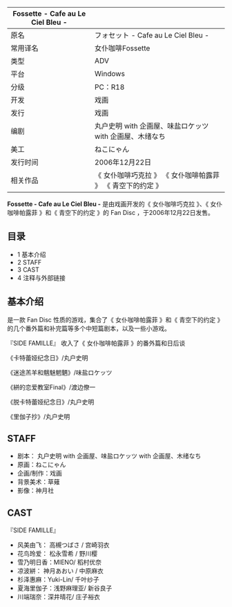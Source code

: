|  Fossette - Cafe au Le Ciel Bleu -  ||
|---|---|
|原名  |  フォセット - Cafe au Le Ciel Bleu -   |
|常用译名  |  女仆咖啡Fossette   |
|类型  |  ADV   |
|平台  |  Windows   |
|分级  |  PC：R18   |
|开发  |  戏画   |
|发行  |  戏画   |
|编剧  |  丸户史明  with 企画屋、味盐ロケッツ with 企画屋、木绪なち   |
|美工  |  ねこにゃん   |
|发行时间  |  2006年12月22日   |
|相关作品  |  《  女仆咖啡巧克拉  》  《  女仆咖啡帕露菲  》  《  青空下的约定  》   |
  
**Fossette - Cafe au Le Ciel Bleu -** 是由戏画开发的《  女仆咖啡巧克拉  》、《  女仆咖啡帕露菲  》和《
青空下的约定  》的  Fan Disc  ，于2006年12月22日发售。

##  目录

  * 1  基本介绍 
  * 2  STAFF 
  * 3  CAST 
  * 4  注释与外部链接 

##  基本介绍

是一款  Fan Disc  性质的游戏，集合了《  女仆咖啡帕露菲  》和《  青空下的约定  》的几个番外篇和补完篇等多个中短篇剧本，以及一些小游戏。

『SIDE FAMILLE』 收入了《  女仆咖啡帕露菲  》的番外篇和日后谈

《卡特蕾娅纪念日》/丸户史明

《迷途羔羊和魑魅魍魉》/味盐ロケッツ

《絣的恋爱教室Final》/渡边僚一

《脱卡特蕾娅纪念日》/丸户史明

《里伽子抄》/丸户史明

##  STAFF

  * 剧本：  丸户史明  with 企画屋、味盐ロケッツ with 企画屋、木绪なち 
  * 原画：ねこにゃん 
  * 企画/制作：戏画 
  * 背景美术：草薙 
  * 影像：神月社 

##  CAST

『SIDE FAMILLE』

  * 风美由飞：  高槻つばさ  /  宫崎羽衣 
  * 花鸟玲爱：  松永雪希  /  野川樱 
  * 雪乃明日香：MIENO/  稻村优奈 
  * 凉波絣：  神月あおい  /  中原麻衣 
  * 杉泽惠麻：Yuki-Lin/  千叶纱子 
  * 夏海里伽子：浅野麻理亚/  新谷良子 
  * 川端瑞奈：深井晴花/  庄子裕衣 

  